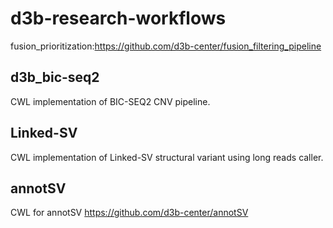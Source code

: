 # d3b-research-workflows

fusion_prioritization:https://github.com/d3b-center/fusion_filtering_pipeline

## d3b_bic-seq2
CWL implementation of BIC-SEQ2 CNV pipeline.

## Linked-SV
CWL implementation of Linked-SV structural variant using long reads caller.

## annotSV
CWL for annotSV https://github.com/d3b-center/annotSV
